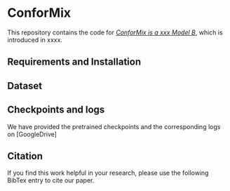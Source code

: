 # ConforMix
This repository contains the code for *[ConforMix is a xxx Model B](https://openreview.net/)*, which is introduced in xxxx.

## Requirements and Installation


## Dataset 


## Checkpoints and logs
We have provided the pretrained checkpoints and the corresponding logs on [GoogleDrive]

## Citation
If you find this work helpful in your research, please use the following BibTex entry to cite our paper.

